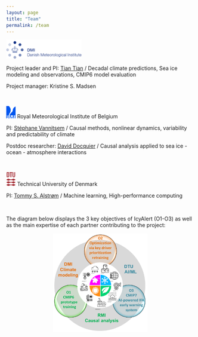 ```yaml
---
layout: page
title: "Team"
permalink: /team
---
```


<img src="images/dmi_eng.png" height="40%" width="40%">

Project leader and PI: [Tian Tian](http://research.dmi.dk/staff/all-staff/tian/) / Decadal climate predictions, Sea ice modeling and observations, CMIP6 model evaluation

Project manager: Kristine S. Madsen

&ensp;

<img src="/images/logo_rmicolor.png" height="5%" width="5%"> Royal Meteorological Institute of Belgium

PI: [Stéphane Vannitsem](https://climdyn.meteo.be/team/stephane-vannitsem) / Causal methods, nonlinear dynamics, variability and predictability of climate

Postdoc researcher: [David Docquier](https://climdyn.meteo.be/team/david-docquier) / Causal analysis applied to sea ice - ocean - atmosphere interactions

&ensp;

<img src="/images/DTU_Logo.png" height="5%" width="5%"> Technical University of Denmark

PI: [Tommy S. Alstrøm](https://www.dtu.dk/english/person/tommy-sonne-alstroem?id=21803&entity=profile) / Machine learning, High-performance computing

&ensp;

The diagram below displays the 3 key objectives of IcyAlert (O1-O3) as well as the main expertise of each partner contributing to the project:

<p align="center">
  <img src="/images/IcyAlert_Partners.png" height="50%" width="50%">
</p>
